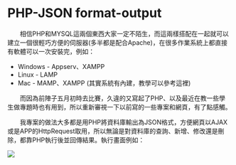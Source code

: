 # PHP-JSON format-output

　　相信PHP和MYSQL這兩個東西大家一定不陌生，而這兩樣搭配在一起就可以建立一個很輕巧方便的伺服器(多半都是配合Apache)，在很多作業系統上都直接有軟體可以一次安裝完，例如：

- Windows - Appserv、XAMPP
- Linux - LAMP
- Mac - MAMP、XAMPP  (其實系統有內建，教學可以參考這裡)

　　而因為前陣子五月初時去比賽，久違的又寫起了PHP、以及最近在教一些學生做專題時也有用到，所以重新審視一下以前寫的一些專案和網頁，有了點感觸。

　　我專案的做法大多都是用PHP將資料庫輸出為JSON格式，方便網頁以AJAX或是APP的HttpRequest取用，所以無論是對資料庫的查詢、新增、修改還是刪除，都靠PHP執行後並回傳結果。執行畫面例如：

![](https://1.bp.blogspot.com/-fX2ts3d7Ixk/XO5d7MLOj9I/AAAAAAAACx8/LM1z19CZqH8Ir62yrGZb46HkscIZT03qACLcBGAs/s400/Pic_072.png)
